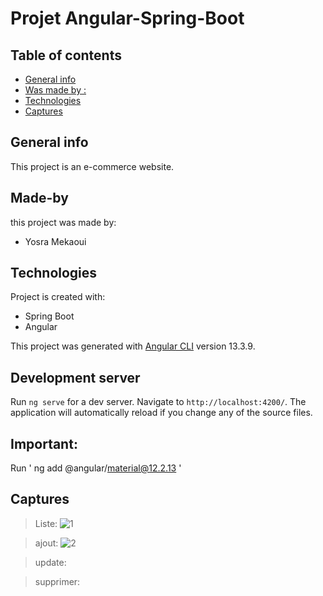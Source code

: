 # Projet Angular-Spring-Boot 
## Table of contents
* [General info](#general-info)
* [Was made by :](#Made-by)
* [Technologies](#technologies)
* [Captures](#captures)

## General info
This project is an e-commerce website.

## Made-by
this project was made by:
* Yosra Mekaoui
 


	
## Technologies
Project is created with:
* Spring Boot
* Angular


This project was generated with [Angular CLI](https://github.com/angular/angular-cli) version 13.3.9.

## Development server

Run `ng serve` for a dev server. Navigate to `http://localhost:4200/`. The application will automatically reload if you change any of the source files.




## Important:

Run ' ng add @angular/material@12.2.13  '

## Captures

>Liste:
![1](https://user-images.githubusercontent.com/61566287/205444891-444ac949-061e-4602-b299-0e50c92a2fa5.PNG)

>ajout:
![2](https://user-images.githubusercontent.com/61566287/205444915-a5b9a766-7cc7-4bc2-a524-aa48ca2ce5c1.PNG)

>update:

>supprimer:

